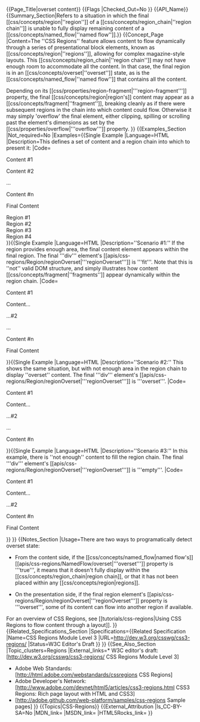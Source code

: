 {{Page_Title|overset content}}
{{Flags
|Checked_Out=No
}}
{{API_Name}}
{{Summary_Section|Refers to a situation in which the final [[css/concepts/region|''region'']] of a [[css/concepts/region_chain|''region chain'']] is unable to fully display remaining content of a [[css/concepts/named_flow|''named flow'']].}}
{{Concept_Page
|Content=The ''CSS Regions'' feature allows content to flow dynamically through
a series of presentational block elements, known as
[[css/concepts/region|''regions'']], allowing for complex
magazine-style layouts. This [[css/concepts/region_chain|''region
chain'']] may not have enough room to accommodate all the content.  In
that case, the final region is in an
[[css/concepts/overset|''overset'']] state, as is the
[[css/concepts/named_flow|''named flow'']] that contains all the
content.

Depending on its
[[css/properties/region-fragment|'''region-fragment''']] property, the
final [[css/concepts/region|region's]] content may appear as a
[[css/concepts/fragment|''fragment'']], breaking cleanly as if there
were subsequent regions in the chain into which content could flow.
Otherwise it may simply 'overflow' the final element, either
clipping, spilling or scrolling past the element's dimensions as set
by the [[css/properties/overflow|'''overflow''']] property.
}}
{{Examples_Section
|Not_required=No
|Examples={{Single Example
|Language=HTML
|Description=This defines a set of content and a region chain into which to present it:
|Code=<syntaxhighlight language="html">
<style>
article.content { flow-into: main;}
section.layout > div { flow-from: main; }
</style>

<!-- CONTENT -->

<article class="content">
  <p>Content #1</p>
  <p>Content #2</p>
  ...
  <p>Content #n</p>
  <p>Final Content</p>
</article>

<!-- LAYOUT -->

<section class="layout">
  <div>Region #1</div>
  <div>Region #2</div>
  <div>Region #3</div>
  <div>Region #4</div>
</section>
</syntaxhighlight>
}}{{Single Example
|Language=HTML
|Description=''Scenario #1:'' If the region provides enough area, the final content element appears within the final region. The final '''div''' element's [[apis/css-regions/Region/regionOverset|'''regionOverset''']] is '''fit'''. Note that this is ''not'' valid DOM structure, and simply illustrates how content [[css/concepts/fragment|''fragments'']] appear dynamically within the region chain.
|Code=<syntaxhighlight language="html">
<section class="layout">
  <div>
      	    <article class="content">
              <p>Content #1</p>
              <p>Content...
  </div>
  <div>
              ...#2</p>
  </div>
  <div>
              ...
              <p>Content #n</p>
  </div>
  <div>
              <p>Final Content</p>
      	     </article>
  </div>
</section>
</syntaxhighlight>
}}{{Single Example
|Language=HTML
|Description=''Scenario #2:'' This shows the same situation, but with not enough area in the region chain to display ''overset'' content. The final '''div''' element's [[apis/css-regions/Region/regionOverset|'''regionOverset''']] is '''overset'''.
|Code=<syntaxhighlight language="html">
<section class="layout">
  <div>
      	    <article class="content">
              <p>Content #1</p>
              <p>Content...
  </div>
  <div>
              ...#2</p>
  </div>
  <div>
              ...
  </div>
  <div>
              <p>Content #n</p>
  </div>
</section>

<!-- OVERSET CONTENT, DOES NOT DISPLAY:
              <p>Final Content</p>
      	     </article>
-->
</syntaxhighlight>
}}{{Single Example
|Language=HTML
|Description=''Scenario #3:'' In this example, there is ''not enough'' content to fill the region chain. The final '''div''' element's [[apis/css-regions/Region/regionOverset|'''regionOverset''']] is '''empty'''.
|Code=<syntaxhighlight language="html">
<section class="layout">
  <div>
      	    <article class="content">
              <p>Content #1</p>
              <p>Content...
  </div>
  <div>
              ...#2</p>
              <p>Content #n</p>
  </div>
  <div>
              <p>Final Content</p>
      	     </article>
  </div>
  <div>
              <!-- EMPTY REGION -->
  </div>
</section>
</syntaxhighlight>
}}
}}
{{Notes_Section
|Usage=There are two ways to programatically detect overset state:

* From the content side, if the [[css/concepts/named_flow|named flow's]] [[apis/css-regions/NamedFlow/overset|'''overset''']] property is '''true''', it means that it doesn't fully display within the [[css/concepts/region_chain|region chain]], or that it has not been placed within any [[css/concepts/region|regions]].

* On the presentation side, if the final region element's [[apis/css-regions/Region/regionOverset|'''regionOverset''']] property is '''overset''', some of its content can flow into another region if available.

For an overview of CSS Regions, see [[tutorials/css-regions|Using CSS Regions to flow content through a layout]].
}}
{{Related_Specifications_Section
|Specifications={{Related Specification
|Name=CSS Regions Module Level 3
|URL=http://dev.w3.org/csswg/css3-regions/
|Status=W3C Editor's Draft
}}
}}
{{See_Also_Section
|Topic_clusters=Regions
|External_links=* W3C editor's draft: [http://dev.w3.org/csswg/css3-regions/ CSS Regions Module Level 3]
* Adobe Web Standards: [http://html.adobe.com/webstandards/cssregions CSS Regions]
* Adobe Developer's Network: [http://www.adobe.com/devnet/html5/articles/css3-regions.html CSS3 Regions: Rich page layout with HTML and CSS3]
* [http://adobe.github.com/web-platform/samples/css-regions Sample pages]
}}
{{Topics|CSS-Regions}}
{{External_Attribution
|Is_CC-BY-SA=No
|MDN_link=
|MSDN_link=
|HTML5Rocks_link=
}}